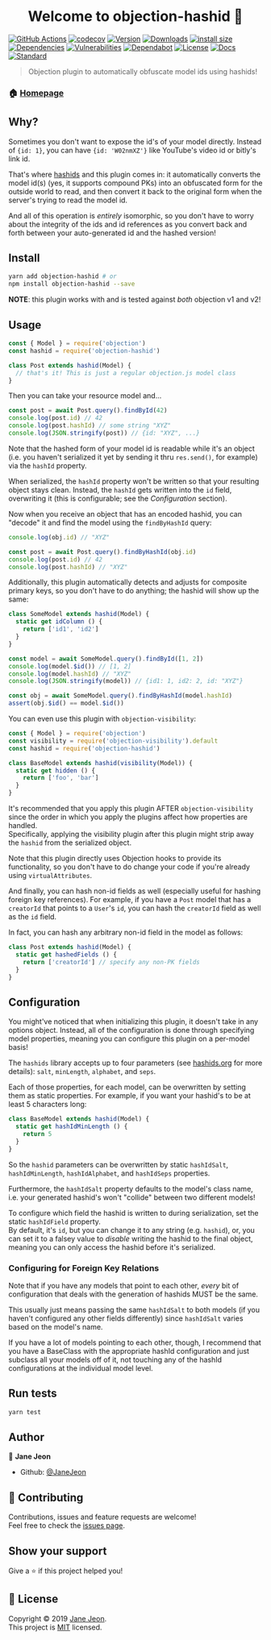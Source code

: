 <h1 align="center">Welcome to objection-hashid 👋</h1>

[![GitHub Actions](https://github.com/JaneJeon/objection-hashid/workflows/build/badge.svg)](https://github.com/JaneJeon/objection-hashid/actions)
[![codecov](https://codecov.io/gh/JaneJeon/objection-hashid/branch/master/graph/badge.svg)](https://codecov.io/gh/JaneJeon/objection-hashid)
[![Version](https://img.shields.io/npm/v/objection-hashid)](https://www.npmjs.com/package/objection-hashid)
[![Downloads](https://img.shields.io/npm/dt/objection-hashid)](https://www.npmjs.com/package/objection-hashid)
[![install size](https://packagephobia.now.sh/badge?p=objection-hashid)](https://packagephobia.now.sh/result?p=objection-hashid)
[![Dependencies](https://img.shields.io/david/JaneJeon/objection-hashid)](https://david-dm.org/JaneJeon/objection-hashid)
[![Vulnerabilities](https://snyk.io//test/github/JaneJeon/objection-hashid/badge.svg?targetFile=package.json)](https://snyk.io//test/github/JaneJeon/objection-hashid?targetFile=package.json)
[![Dependabot](https://api.dependabot.com/badges/status?host=github&repo=JaneJeon/objection-hashid)](https://dependabot.com)
[![License](https://img.shields.io/npm/l/objection-hashid)](https://github.com/JaneJeon/objection-hashid/blob/master/LICENSE)
[![Docs](https://img.shields.io/badge/docs-github-blue)](https://janejeon.github.io/objection-hashid)
[![Standard](https://img.shields.io/badge/code_style-standard-brightgreen.svg)](https://standardjs.com)

> Objection plugin to automatically obfuscate model ids using hashids!

### 🏠 [Homepage](https://github.com/JaneJeon/objection-hashid)

## Why?

Sometimes you don't want to expose the id's of your model directly. Instead of `{id: 1}`, you can have `{id: 'W02nmXZ'}` like YouTube's video id or bitly's link id.

That's where [hashids](https://hashids.org) and this plugin comes in: it automatically converts the model id(s) (yes, it supports compound PKs) into an obfuscated form for the outside world to read, and then convert it back to the original form when the server's trying to read the model id.

And all of this operation is _entirely_ isomorphic, so you don't have to worry about the integrity of the ids and id references as you convert back and forth between your auto-generated id and the hashed version!

## Install

```sh
yarn add objection-hashid # or
npm install objection-hashid --save
```

**NOTE**: this plugin works with and is tested against _both_ objection v1 and v2!

## Usage

```js
const { Model } = require('objection')
const hashid = require('objection-hashid')

class Post extends hashid(Model) {
  // that's it! This is just a regular objection.js model class
}
```

Then you can take your resource model and...

```js
const post = await Post.query().findById(42)
console.log(post.id) // 42
console.log(post.hashId) // some string "XYZ"
console.log(JSON.stringify(post)) // {id: "XYZ", ...}
```

Note that the hashed form of your model id is readable while it's an object (i.e. you haven't serialized it yet by sending it thru `res.send()`, for example) via the `hashId` property.

When serialized, the `hashId` property won't be written so that your resulting object stays clean. Instead, the `hashId` gets written into the `id` field, overwriting it (this is configurable; see the _Configuration_ section).

Now when you receive an object that has an encoded hashid, you can "decode" it and find the model using the `findByHashId` query:

```js
console.log(obj.id) // "XYZ"

const post = await Post.query().findByHashId(obj.id)
console.log(post.id) // 42
console.log(post.hashId) // "XYZ"
```

Additionally, this plugin automatically detects and adjusts for composite primary keys, so you don't have to do anything; the hashid will show up the same:

```js
class SomeModel extends hashid(Model) {
  static get idColumn () {
    return ['id1', 'id2']
  }
}

const model = await SomeModel.query().findById([1, 2])
console.log(model.$id()) // [1, 2]
console.log(model.hashId) // "XYZ"
console.log(JSON.stringify(model)) // {id1: 1, id2: 2, id: "XYZ"}

const obj = await SomeModel.query().findByHashId(model.hashId)
assert(obj.$id() == model.$id())
```

You can even use this plugin with `objection-visibility`:

```js
const { Model } = require('objection')
const visibility = require('objection-visibility').default
const hashid = require('objection-hashid')

class BaseModel extends hashid(visibility(Model)) {
  static get hidden () {
    return ['foo', 'bar']
  }
}
```

It's recommended that you apply this plugin AFTER `objection-visibility` since the order in which you apply the plugins affect how properties are handled.  
Specifically, applying the visibility plugin after this plugin might strip away the `hashid` from the serialized object.

Note that this plugin directly uses Objection hooks to provide its functionality, so you don't have to do change your code if you're already using `virtualAttributes`.

And finally, you can hash non-id fields as well (especially useful for hashing foreign key references). For example, if you have a `Post` model that has a `creatorId` that points to a `User`'s `id`, you can hash the `creatorId` field as well as the `id` field.

In fact, you can hash any arbitrary non-id field in the model as follows:

```js
class Post extends hashid(Model) {
  static get hashedFields () {
    return ['creatorId'] // specify any non-PK fields
  }
}
```

## Configuration

You might've noticed that when initializing this plugin, it doesn't take in any options object. Instead, all of the configuration is done through specifying model properties, meaning you can configure this plugin on a per-model basis!

The `hashids` library accepts up to four parameters (see [hashids.org](https://hashids.org) for more details): `salt`, `minLength`, `alphabet`, and `seps`.

Each of those properties, for each model, can be overwritten by setting them as static properties. For example, if you want your hashid's to be at least 5 characters long:

```js
class BaseModel extends hashid(Model) {
  static get hashIdMinLength () {
    return 5
  }
}
```

So the `hashid` parameters can be overwritten by static `hashIdSalt`, `hashIdMinLength`, `hashIdAlphabet`, and `hashIdSeps` properties.

Furthermore, the `hashIdSalt` property defaults to the model's class name, i.e. your generated hashid's won't "collide" between two different models!

To configure which field the hashid is written to during serialization, set the static `hashIdField` property.  
By default, it's `id`, but you can change it to any string (e.g. `hashid`), or, you can set it to a falsey value to _disable_ writing the hashid to the final object, meaning you can only access the hashid before it's serialized.

### Configuring for Foreign Key Relations

Note that if you have any models that point to each other, _every_ bit of configuration that deals with the generation of hashids MUST be the same.

This usually just means passing the same `hashIdSalt` to both models (if you haven't configured any other fields differently) since `hashIdSalt` varies based on the model's name.

If you have a lot of models pointing to each other, though, I recommend that you have a BaseClass with the appropriate hashId configuration and just subclass all your models off of it, not touching any of the hashId configurations at the individual model level.

## Run tests

```sh
yarn test
```

## Author

👤 **Jane Jeon**

- Github: [@JaneJeon](https://github.com/JaneJeon)

## 🤝 Contributing

Contributions, issues and feature requests are welcome!  
Feel free to check the [issues page](https://github.com/JaneJeon/objection-hashid/issues).

## Show your support

Give a ⭐️ if this project helped you!

## 📝 License

Copyright © 2019 [Jane Jeon](https://github.com/JaneJeon).  
This project is [MIT](https://github.com/JaneJeon/objection-hashid/blob/master/LICENSE) licensed.
